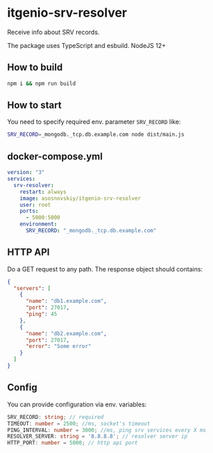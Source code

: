 # itgenio-srv-resolver

Receive info about SRV records.

The package uses TypeScript and esbuild. NodeJS 12+

## How to build

```bash
npm i && npm run build
```

## How to start

You need to specify required env. parameter `SRV_RECORD` like:

```bash
SRV_RECORD=_mongodb._tcp.db.example.com node dist/main.js
```

## docker-compose.yml

```yml
version: "3"
services:
  srv-resolver:
    restart: always
    image: asosnovskiy/itgenio-srv-resolver
    user: root
    ports:
      - 5000:5000
    environment:
      SRV_RECORD: "_mongodb._tcp.db.example.com"
```

## HTTP API

Do a GET request to any path. The response object should contains:
```json
{
  "servers": [
    { 
      "name": "db1.example.com",
      "port": 27017,
      "ping": 45
    },
    { 
      "name": "db2.example.com",
      "port": 27017,
      "error": "Some error"
    }
  ]
}
```

## Config
You can provide configuration via env. variables:
```typescript
SRV_RECORD: string; // required
TIMEOUT: number = 2500; //ms, socket's timeout
PING_INTERVAL: number = 3000; //ms, ping srv services every X ms
RESOLVER_SERVER: string = '8.8.8.8'; // resolver server ip
HTTP_PORT: number = 5000; // http api port
```
